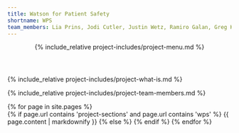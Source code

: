 ```yaml
---
title: Watson for Patient Safety
shortname: WPS
team_members: Lia Prins, Jodi Cutler, Justin Wetz, Ramiro Galan, Greg King, Raven Veal
---
```


<header markdown="1">

{% include_relative project-includes/project-menu.md %}

</header>

<section markdown="1">

{% include_relative project-includes/project-what-is.md %}

{% include_relative project-includes/project-team-members.md %}	

{% for page in site.pages %}	
{% if page.url contains 'project-sections' and page.url contains 'wps' %}
  {{ page.content | markdownify }}
{% else %}
{% endif %}
{% endfor %}

</section>
